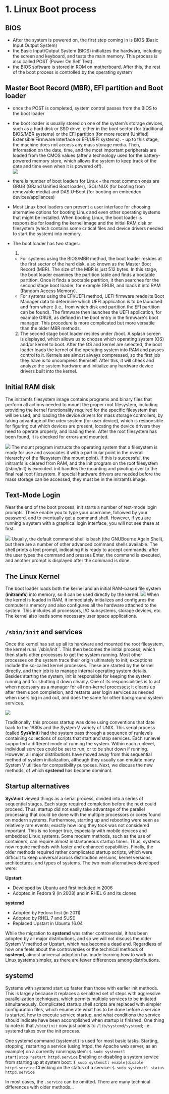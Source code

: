 # 1. Linux Boot process

## BIOS

- After the system is powered on, the first step coming in is BIOS (Basic Input Output System)
- the Basic Input/Output System (BIOS) initializes the hardware, including the screen and keyboard, and tests the main memory. This process is also called POST (Power On Self Test).
- the BIOS software is stored in ROM on motherboard. After this, the rest of the boot process is controlled by the operating system

## Master Boot Record (MBR), EFI partition and Boot loader

- once the POST is completed, system control passes from the BIOS to the boot loader
- the boot loader is usually stored on one of the system’s storage devices, such as a hard disk or SSD drive, either in the boot sector (for traditional BIOS/MBR systems) or the EFI partition (for more recent (Unified) Extensible Firmware Interface or EFI/UEFI systems). - up to this stage, the machine does not access any mass storage media. Then, information on the date, time, and the most important peripherals are loaded from the CMOS values (after a technology used for the battery-powered memory store, which allows the system to keep track of the date and time even when it is powered off).<br>
  ![](images/linux/bios_uefi.png)

- there is number of boot loaders for Linux - the most common ones are GRUB (GRand Unified Boot loader), ISOLINUX (for booting from removable media) and DAS U-Boot (for booting on embedded devices/appliances)
- Most Linux boot loaders can present a user interface for choosing alternative options for booting Linux and even other operating systems that might be installed. When booting Linux, the boot loader is responsible for loading the kernel image and the initial RAM disk or filesystem (which contains some critical files and device drivers needed to start the system) into memory.

- The boot loader has two stages:

  1.

  - For systems using the BIOS/MBR method, the boot loader resides at the first sector of the hard disk, also known as the Master Boot Record (MBR). The size of the MBR is just 512 bytes. In this stage, the boot loader examines the partition table and finds a bootable partition. Once it finds a bootable partition, it then searches for the second stage boot loader, for example GRUB, and loads it into RAM (Random Access Memory).
  - For systems using the EFI/UEFI method, UEFI firmware reads its Boot Manager data to determine which UEFI application is to be launched and from where (i.e., from which disk and partition the EFI partition can be found). The firmware then launches the UEFI application, for example GRUB, as defined in the boot entry in the firmware's boot manager. This procedure is more complicated but more versatile than the older MBR methods.

  2. The second stage boot loader resides under /boot. A splash screen is displayed, which allows us to choose which operating system (OS) and/or kernel to boot. After the OS and kernel are selected, the boot loader loads the kernel of the operating system into RAM and passes control to it. Kernels are almost always compressed, so the first job they have is to uncompress themself. After this, it will check and analyze the system hardware and initialize any hardware device drivers built into the kernel.

## Initial RAM disk

The initramfs filesystem image contains programs and binary files that perform all actions needed to mount the proper root filesystem, including providing the kernel functionality required for the specific filesystem that will be used, and loading the device drivers for mass storage controllers, by taking advantage of the udev system (for user device), which is responsible for figuring out which devices are present, locating the device drivers they need to operate properly, and loading them. After the root filesystem has been found, it is checked for errors and mounted.<br>

![](images/linux/initram_disk.png)
The mount program instructs the operating system that a filesystem is ready for use and associates it with a particular point in the overall hierarchy of the filesystem (the mount point). If this is successful, the initramfs is cleared from RAM, and the init program on the root filesystem (/sbin/init) is executed.
init handles the mounting and pivoting over to the final real root filesystem. If special hardware drivers are needed before the mass storage can be accessed, they must be in the initramfs image.

## Text-Mode Login

Near the end of the boot process, init starts a number of text-mode login prompts. These enable you to type your username, followed by your password, and to eventually get a command shell. However, if you are running a system with a graphical login interface, you will not see these at first.

![](images/linux/text_login.png)
Usually, the default command shell is bash (the GNUBourne Again Shell), but there are a number of other advanced command shells available. The shell prints a text prompt, indicating it is ready to accept commands; after the user types the command and presses Enter, the command is executed, and another prompt is displayed after the command is done.

## The Linux Kernel

The boot loader loads both the kernel and an initial RAM–based file system (**initramfs**) into memory, so it can be used directly by the kernel.
![](images/linux/bootloader_kernel.png)
When the kernel is loaded in RAM, it immediately initializes and configures the computer’s memory and also configures all the hardware attached to the system. This includes all processors, I/O subsystems, storage devices, etc. The kernel also loads some necessary user space applications.

## `/sbin/init` and services

Once the kernel has set up all its hardware and mounted the root filesystem, the kernel runs `/sbin/init``. This then becomes the initial process, which then starts other processes to get the system running. Most other processes on the system trace their origin ultimately to init; exceptions include the so-called kernel processes. These are started by the kernel directly, and their job is to manage internal operating system details.
Besides starting the system, init is responsible for keeping the system running and for shutting it down cleanly. One of its responsibilities is to act when necessary as a manager for all non-kernel processes; it cleans up after them upon completion, and restarts user login services as needed when users log in and out, and does the same for other background system services.

![](images/linux/sbin_init.png)

Traditionally, this process startup was done using conventions that date back to the 1980s and the System V variety of UNIX. This serial process (called **SysVinit**) had the system pass through a sequence of runlevels containing collections of scripts that start and stop services. Each runlevel supported a different mode of running the system. Within each runlevel, individual services could be set to run, or to be shut down if running.
However, all major distributions have moved away from this sequential method of system initialization, although they usually can emulate many System V utilities for compatibility purposes. Next, we discuss the new methods, of which **systemd** has become dominant.

## Startup alternatives

**SysVinit** viewed things as a serial process, divided into a series of sequential stages. Each stage required completion before the next could proceed. Thus, startup did not easily take advantage of the parallel processing that could be done with the multiple processors or cores found on modern systems.
Furthermore, starting up and rebooting were seen as relatively rare events; exactly how long they took was not considered important. This is no longer true, especially with mobile devices and embedded Linux systems. Some modern methods, such as the use of containers, can require almost instantaneous startup times. Thus, systems now require methods with faster and enhanced capabilities. Finally, the older methods required rather complicated startup scripts, which were difficult to keep universal across distribution versions, kernel versions, architectures, and types of systems. The two main alternatives developed were:

**Upstart**

- Developed by Ubuntu and first included in 2006
- Adopted in Fedora 9 (in 2008) and in RHEL 6 and its clones

**systemd**

- Adopted by Fedora first (in 2011)
- Adopted by RHEL 7 and SUSE
- Replaced Upstart in Ubuntu 16.04

While the migration to **systemd** was rather controversial, it has been adopted by all major distributions, and so we will not discuss the older System V method or Upstart, which has become a dead end. Regardless of how one feels about the controversies or the technical methods of **systemd**, almost universal adoption has made learning how to work on Linux systems simpler, as there are fewer differences among distributions.

## systemd

Systems with systemd start up faster than those with earlier init methods. This is largely because it replaces a serialized set of steps with aggressive parallelization techniques, which permits multiple services to be initiated simultaneously.
Complicated startup shell scripts are replaced with simpler configuration files, which enumerate what has to be done before a service is started, how to execute service startup, and what conditions the service should indicate have been accomplished when startup is finished. One thing to note is that `/sbin/init` now just points to `/lib/systemd/systemd`; i.e. systemd takes over the init process.

One systemd command (systemctl) is used for most basic tasks.
Starting, stopping, restarting a service (using httpd, the Apache web server, as an example) on a currently runningsystem:
`$ sudo systemctl start|stop|restart httpd.service`
Enabling or disabling a system service from starting up at system boot:
`$ sudo systemctl enable|disable httpd.service`
Checking on the status of a service:
`$ sudo systemctl status httpd.service`

In most cases, the `.service` can be omitted. There are many technical differences with older methods...
